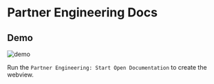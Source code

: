 # Partner Engineering Docs

## Demo

![demo](demo.gif)


Run the `Partner Engineering: Start Open Documentation` to create the webview.
